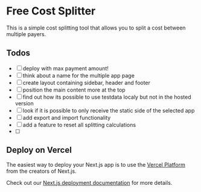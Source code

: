 # Free Cost Splitter

This is a simple cost splitting tool that allows you to split a cost between multiple payers.

## Todos

- [ ] deploy with max payment amount!
- [ ] think about a name for the multiple app page
- [ ] create layout containing sidebar, header and footer
- [ ] position the main content more at the top
- [ ] find out how its possible to use testdata localy but not in the hosted version
- [ ] look if it is possible to only receive the static side of the selected app
- [ ] add export and import functionality
- [ ] add a feature to reset all splitting calculations
- [ ]

## Deploy on Vercel

The easiest way to deploy your Next.js app is to use the [Vercel Platform](https://vercel.com/new?utm_medium=default-template&filter=next.js&utm_source=create-next-app&utm_campaign=create-next-app-readme) from the creators of Next.js.

Check out our [Next.js deployment documentation](https://nextjs.org/docs/app/building-your-application/deploying) for more details.


